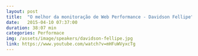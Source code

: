```yaml
---
layout: post
title:  "O melhor da monitoração de Web Performance - Davidson Fellipe"
date:   2015-04-10 07:37:00
duration: 38:07 min
categories: Performace
img: /assets/image/speakers/davidson-fellipe.jpg
link: https://www.youtube.com/watch?v=mHFuWVyxcTg
---
```

